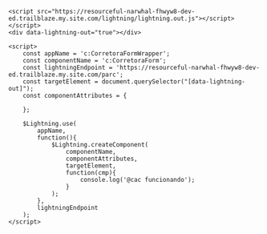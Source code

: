 <html>
    <style>
        a {
            color:blue;
        }
    </style>

    <script src="https://resourceful-narwhal-fhwyw8-dev-ed.trailblaze.my.site.com/lightning/lightning.out.js"></script>
    </script>
    <div data-lightning-out="true"></div>

    <script>
        const appName = 'c:CorretoraFormWrapper';
        const componentName = 'c:CorretoraForm';
        const lightningEndpoint = 'https://resourceful-narwhal-fhwyw8-dev-ed.trailblaze.my.site.com/parc';
        const targetElement = document.querySelector("[data-lightning-out]");
        const componentAttributes = {

        };

        $Lightning.use(
            appName,
            function(){
                $Lightning.createComponent(
                    componentName,
                    componentAttributes,
                    targetElement,
                    function(cmp){
                        console.log('@cac funcionando');
                    }
                );
            },
            lightningEndpoint
        );
    </script>
</html>

